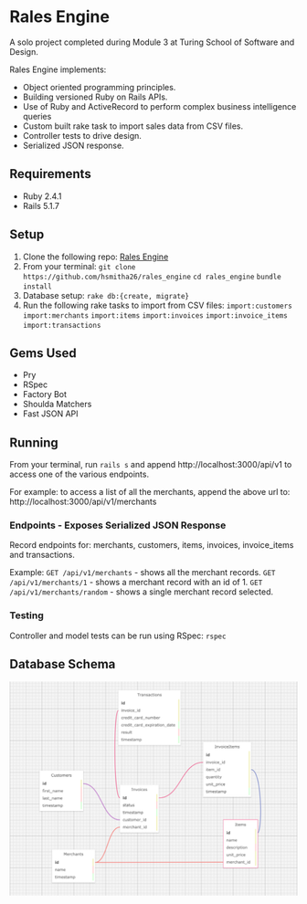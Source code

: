 # Rales Engine

A solo project completed during Module 3 at Turing School of Software and Design.

Rales Engine implements:
* Object oriented programming principles.
* Building versioned Ruby on Rails APIs.
* Use of Ruby and ActiveRecord to perform complex business intelligence queries
* Custom built rake task to import sales data from CSV files.
* Controller tests to drive design.
* Serialized JSON response.

## Requirements

* Ruby 2.4.1
* Rails 5.1.7

## Setup

1. Clone the following repo: [Rales Engine](https://github.com/hsmitha26/rales_engine)
2. From your terminal:
`git clone https://github.com/hsmitha26/rales_engine`
`cd rales_engine`
`bundle install`
3. Database setup:
`rake db:{create, migrate}`
4. Run the following rake tasks to import from CSV files:
`import:customers`
`import:merchants`
`import:items`
`import:invoices`
`import:invoice_items`
`import:transactions`

## Gems Used
* Pry
* RSpec
* Factory Bot
* Shoulda Matchers
* Fast JSON API

## Running
From your terminal, run `rails s` and append http://localhost:3000/api/v1 to access one of the various endpoints.

For example: to access a list of all the merchants, append the above url to:
http://localhost:3000/api/v1/merchants

### Endpoints - Exposes Serialized JSON Response
Record endpoints for: merchants, customers, items, invoices, invoice_items and transactions.

Example:
`GET /api/v1/merchants` - shows all the merchant records.
`GET /api/v1/merchants/1` - shows a merchant record with an id of 1.
`GET /api/v1/merchants/random` - shows a single merchant record selected.

### Testing
Controller and model tests can be run using RSpec:
`rspec`

## Database Schema
![alt text](db/wireframe/db_schema.png)
